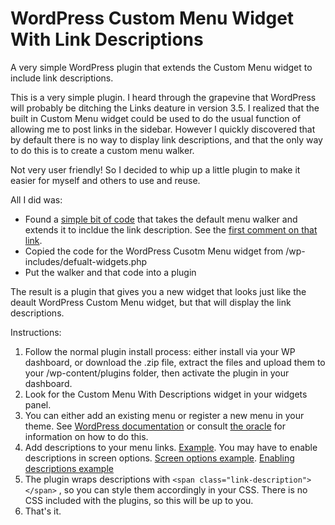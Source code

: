 WordPress Custom Menu Widget With Link Descriptions
===================================================

A very simple WordPress plugin that extends the Custom Menu widget to include link descriptions.

This is a very simple plugin. I heard through the grapevine that WordPress will probably be ditching the Links deature in version 3.5. I realized that the built in Custom Menu widget could be used to do the usual function of allowing me to post links in the sidebar. However I quickly discovered that by default there is no way to display link descriptions, and that the only way to do this is to create a custom menu walker. 

Not very user friendly! So I decided to whip up a little plugin to make it easier for myself and others to use and reuse.

All I did was:

* Found a [simple bit of code](http://wordpress.stackexchange.com/a/14039/15190) that takes the default menu walker and extends it to incldue the link description. See the [first comment on that link](http://wordpress.stackexchange.com/questions/14037/menu-items-description-custom-walker-for-wp-nav-menu#comment45449_14039).
* Copied the code for the WordPress Cusotm Menu widget from /wp-includes/defualt-widgets.php
* Put the walker and that code into a plugin

The result is a plugin that gives you a new widget that looks just like the deault WordPress Custom Menu widget, but that will display the link descriptions.

Instructions:

1. Follow the normal plugin install process: either install via your WP dashboard, or download the .zip file, extract the files and upload them to your /wp-content/plugins folder, then activate the plugin in your dashboard.
2. Look for the Custom Menu With Descriptions widget in your widgets panel.
3. You can either add an existing menu or register a new menu in your theme. See [WordPress documentation](http://codex.wordpress.org/Function_Reference/register_nav_menus) or consult [the oracle](http://www.google.com/#q=wordpress+register+menu) for information on how to do this.
4. Add descriptions to your menu links. [Example](https://raw.github.com/TheF-Stop/WP-Links-Descriptions-Widget/master/examples/menu-link-descriptions.jpg). You may have to enable descriptions in screen options. [Screen options example](https://github.com/TheF-Stop/WP-Links-Descriptions-Widget/blob/master/examples/screen-options.jpg?raw=true). [Enabling descriptions example](https://github.com/TheF-Stop/WP-Links-Descriptions-Widget/blob/master/examples/screen-options.jpg?raw=true)
5. The plugin wraps descriptions with `<span class="link-description"></span>` , so you can style them accordingly in your CSS. There is no CSS included with the plugins, so this will be up to you.
6. That's it.


